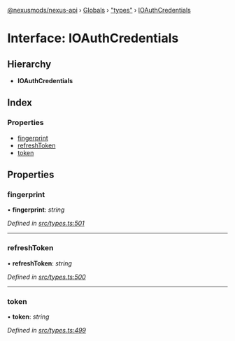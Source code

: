 [@nexusmods/nexus-api](../README.md) › [Globals](../globals.md) › ["types"](../modules/_types_.md) › [IOAuthCredentials](_types_.ioauthcredentials.md)

# Interface: IOAuthCredentials

## Hierarchy

* **IOAuthCredentials**

## Index

### Properties

* [fingerprint](_types_.ioauthcredentials.md#fingerprint)
* [refreshToken](_types_.ioauthcredentials.md#refreshtoken)
* [token](_types_.ioauthcredentials.md#token)

## Properties

###  fingerprint

• **fingerprint**: *string*

*Defined in [src/types.ts:501](https://github.com/Nexus-Mods/node-nexus-api/blob/af3f187/src/types.ts#L501)*

___

###  refreshToken

• **refreshToken**: *string*

*Defined in [src/types.ts:500](https://github.com/Nexus-Mods/node-nexus-api/blob/af3f187/src/types.ts#L500)*

___

###  token

• **token**: *string*

*Defined in [src/types.ts:499](https://github.com/Nexus-Mods/node-nexus-api/blob/af3f187/src/types.ts#L499)*
